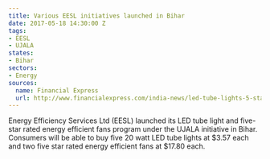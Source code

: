 ```yaml
---
title: Various EESL initiatives launched in Bihar
date: 2017-05-18 14:30:00 Z
tags:
- EESL
- UJALA
states:
- Bihar
sectors:
- Energy
sources:
  name: Financial Express
  url: http://www.financialexpress.com/india-news/led-tube-lights-5-star-rated-fans-launched-in-bihar-under-ujala-scheme/664277/
---
```


Energy Efficiency Services Ltd (EESL) launched its LED tube light and five-star rated energy efficient fans program under the UJALA initiative in Bihar. Consumers will be able to buy five 20 watt LED tube lights at $3.57 each and two five star rated energy efficient fans at $17.80 each.